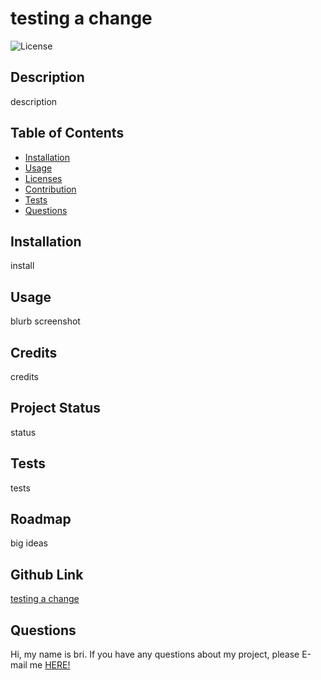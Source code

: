 
# testing a change

![License](https://img.shields.io/static/v1?label=License&message=MIT&color=GREEN)

## Description
description

## Table of Contents
* [Installation](#installation)
* [Usage](#usage)
* [Licenses](#licenses)
* [Contribution](#contribution)
* [Tests](#tests)
* [Questions](#questions)

## Installation
install

## Usage
blurb
screenshot

## Credits
credits

## Project Status
status

## Tests
tests

## Roadmap
big ideas

## Github Link
[testing a change](link)

## Questions
Hi, my name is bri. If you have any questions about my project, please E-mail me [HERE!](mailto:email)
